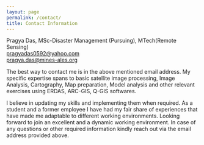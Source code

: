 ```yaml
---
layout: page
permalink: /contact/
title: Contact Information 
---
```


Pragya Das, MSc-Disaster Management (Pursuing), MTech(Remote Sensing) <br>
<a href = "mailto: pragyadas0592@yahoo.com">pragyadas0592@yahoo.com</a> <br>
<a href = "mailto: pragya.das@mines-ales.org">pragya.das@mines-ales.org</a> <br>

The best way to contact me is in the above mentioned email address. My specific expertise spans to basic satellite image processing, Image Analysis, Cartography, Map preparation, Model analysis and other relevant exercises using ERDAS, ARC-GIS, Q-GIS softwares. <br>

I believe in updating my skills and implementing them when required. As a student and a former employee I have had my fair share of experiences that have made me adaptable to different working environments. Looking forward to join an excellent and a dynamic working environment. In case of any questions or other required information kindly reach out via the email address provided above.

